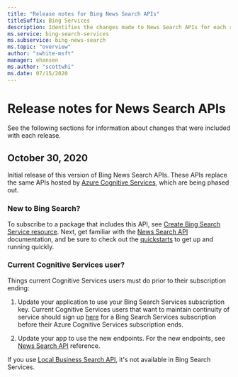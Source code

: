 ```yaml
---
title: "Release notes for Bing News Search APIs"
titleSuffix: Bing Services
description: Identifies the changes made to News Search APIs for each release.
ms.service: bing-search-services
ms.subservice: bing-news-search
ms.topic: "overview"
author: "swhite-msft"
manager: ehansen
ms.author: "scottwhi"
ms.date: 07/15/2020
---
```


# Release notes for News Search APIs

See the following sections for information about changes that were included with each release.

## October 30, 2020

Initial release of this version of Bing News Search APIs. These APIs replace the same APIs hosted by <a href="https://learn.microsoft.com/azure/cognitive-services/bing-news-search/" target="_blank">Azure Cognitive Services</a>, which are being phased out. 

### New to Bing Search?

To subscribe to a package that includes this API, see [Create Bing Search Service resource](../bing-web-search/create-bing-search-service-resource.md). Next, get familiar with the [News Search API](overview.md) documentation, and be sure to check out the [quickstarts](quickstarts/quickstarts.md) to get up and running quickly.


### Current Cognitive Services user?

Things current Cognitive Services users must do prior to their subscription ending:

1. Update your application to use your Bing Search Services subscription key. Current Cognitive Services users that want to maintain continuity of service should sign up [here](../bing-web-search/create-bing-search-service-resource.md) for a Bing Search Services subscription before their Azure Cognitive Services subscription ends. 
  
2. Update your app to use the new endpoints. For the new endpoints, see [News Search API](reference/endpoints.md) reference.

If you use <a href="https://learn.microsoft.com/azure/cognitive-services/bing-local-business-search/local-search-reference" target="_blank">Local Business Search API</a>, it's not available in Bing Search Services. 
